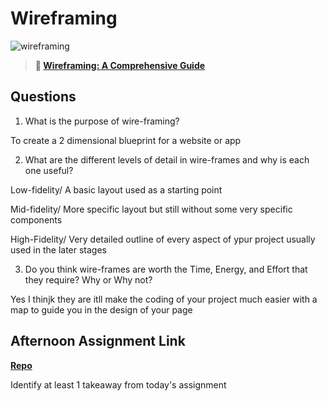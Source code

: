 # Wireframing

![wireframing](https://bcw.blob.core.windows.net/public/img/courses/2293087935019893)

> **📖 [Wireframing: A Comprehensive Guide](https://codeworksacademy.com/fs-student-guide/resources/wk1/06-Wireframing)**

## Questions

1. What is the purpose of wire-framing? 

To create a 2 dimensional blueprint for a website or app

2. What are the different levels of detail in wire-frames and why is each one useful?

Low-fidelity/ A basic layout used as a starting point 

Mid-fidelity/ More specific layout but still without some very specific components 

High-Fidelity/ Very detailed outline of every aspect of ypur project usually used in the later stages



3. Do you think wire-frames are worth the Time, Energy, and Effort that they require? Why or Why not?

Yes I thinjk they are itll make the coding of your project much easier with a map to guide you in the design of your page

## Afternoon Assignment Link

**[Repo](https://github.com/zaneljensen/fs-journal/blob/main/reflections/week01/04.md)**

Identify at least 1 takeaway from today's assignment
